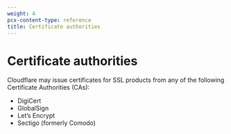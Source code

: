 ```yaml
---
weight: 4
pcx-content-type: reference
title: Certificate authorities
---
```


# Certificate authorities

Cloudflare may issue certificates for SSL products from any of the following Certificate Authorities (CAs):

- DigiCert
- GlobalSign
- Let’s Encrypt
- Sectigo (formerly Comodo)